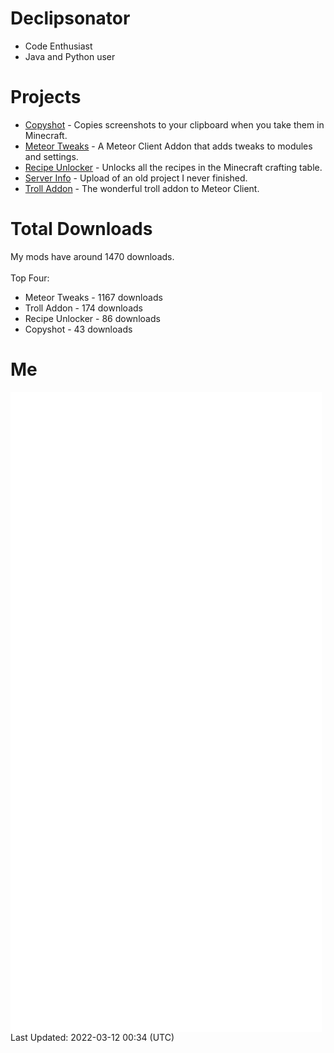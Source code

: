 # Declipsonator
- Code Enthusiast
- Java and Python user
# Projects
- [Copyshot](https://github.com/Declipsonator/Copyshot) - Copies screenshots to your clipboard when you take them in Minecraft.
- [Meteor Tweaks](https://github.com/Declipsonator/Meteor-Tweaks) - A Meteor Client Addon that adds tweaks to modules and settings.
- [Recipe Unlocker](https://github.com/Declipsonator/Recipe-Unlocker) - Unlocks all the recipes in the Minecraft crafting table.
- [Server Info](https://github.com/Declipsonator/Server-Info) - Upload of an old project I never finished.
- [Troll Addon](https://github.com/Declipsonator/Troll-Addon) - The wonderful troll addon to Meteor Client.


# Total Downloads
My mods have around 1470 downloads. \
\
Top Four:
- Meteor Tweaks - 1167 downloads  
- Troll Addon - 174 downloads  
- Recipe Unlocker - 86 downloads  
- Copyshot - 43 downloads  


# Me
<img align="center" src="/github-metrics.svg" alt="Metrics">
Last Updated: 2022-03-12 00:34 (UTC)
